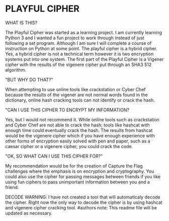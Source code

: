 # PLAYFUL CIPHER

WHAT IS THIS?

The Playful Cipher was started as a learning project. I am currently learning Python 3 and I wanted a fun project to work through instead of just following a set program. Although I am sure I will complete a course of instruction on Python at some point. The playful cipher is a hybrid cipher. Yes, a hybrid cipher is not a technical term however it is two encryption systems put into one system. The first part of the Playful Cipher is a Vigener cipher with the results of the vigenere cipher put through an SHA3 512 algorithm.

"BUT WHY DO THAT?"

When attempting to use online tools like crackstation or Cyber Chef because the results of the vigener are not normal words found in the dictionary, online hash cracking tools can not identify or crack the hash.

"CAN I USE THIS CIPHER TO ENCRYPT MY INFORMATION?

Yes, but I would not recommend it. While online tools such as crackstation and Cyber Chef are not able to crack the hash; tools like hashcat with enough time could eventually crack the hash. The results from hashcat would be the vigenere cipher which if you have enough experience with other forms of encryption easily solved with pen and paper, such as a caesar cipher or a vigenere cipher, you could crack the code.

"OK, SO WHAT CAN I USE THIS CIPHER FOR?"

My recommendation would be for the creation of Capture the Flag challenges where the emphasis is on encryption and cryptography. You could also use the cipher for passing messages between friends if you like using fun ciphers to pass unimportant information between you and a friend.

DECODE WARNING: 
I have not created a tool that will automaticaly decode the cipher. Right now the only way to decode the cipher is by using hashcat and vigenere cipher cracking tool. 
#authors note: This readme file will be updated as necessary.
